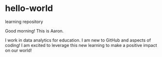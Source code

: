 # hello-world
learning repository

Good morning!  This is Aaron.

I work in data analytics for education.  I am new to GitHub and aspects of coding!  I am excited to leverage this new learning to make a positive impact on our world!
